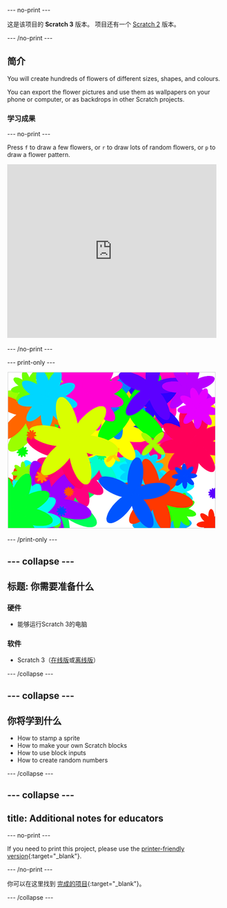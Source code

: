 \--- no-print \---

这是该项目的 **Scratch 3** 版本。 项目还有一个 [Scratch 2](https://projects.raspberrypi.org/en/projects/flower-generator-scratch2) 版本。

\--- /no-print \---

## 简介

You will create hundreds of flowers of different sizes, shapes, and colours.

You can export the flower pictures and use them as wallpapers on your phone or computer, or as backdrops in other Scratch projects.

### 学习成果

\--- no-print \---

Press `f` to draw a few flowers, or `r` to draw lots of random flowers, or `p` to draw a flower pattern.

<div class="scratch-preview">
  <iframe allowtransparency="true" width="485" height="402" src="https://scratch.mit.edu/projects/embed/253355932/?autostart=false" frameborder="0" scrolling="no"></iframe>
</div>

\--- /no-print \---

\--- print-only \---

![随机生成花朵](images/flower-random.png)

\--- /print-only \---

## \--- collapse \---

## 标题: 你需要准备什么

### 硬件

+ 能够运行Scratch 3的电脑

### 软件

+ Scratch 3（[在线版](https://rpf.io/scratch-on)或[离线版](https://rpf.io/scratch-off)）

\--- /collapse \---

## \--- collapse \---

## 你将学到什么

+ How to stamp a sprite 
+ How to make your own Scratch blocks
+ How to use block inputs 
+ How to create random numbers 

\--- /collapse \---

## \--- collapse \---

## title: Additional notes for educators

\--- no-print \---

If you need to print this project, please use the [printer-friendly version](https://projects.raspberrypi.org/en/projects/flower-generator/print){:target="_blank"}.

\--- /no-print \---

你可以在这里找到 [完成的项目](http://rpf.io/p/en/flower-generator-get){:target="_blank"}。

\--- /collapse \---